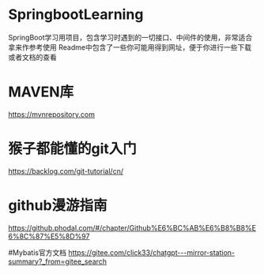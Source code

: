 # SpringbootLearning
SpringBoot学习用项目，包含学习时遇到的一切接口、中间件的使用，非常适合拿来作参考使用
Readme中包含了一些你可能用得到网址，便于你进行一些下载或者文档的查看

# MAVEN库
https://mvnrepository.com

# 猴子都能懂的git入门
https://backlog.com/git-tutorial/cn/

# github漫游指南
https://github.phodal.com/#/chapter/Github%E6%BC%AB%E6%B8%B8%E6%8C%87%E5%8D%97

#Mybatis官方文档
https://gitee.com/click33/chatgpt---mirror-station-summary?_from=gitee_search
